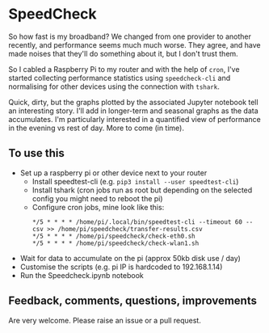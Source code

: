 # SpeedCheck

So how fast is my broadband? We changed from one provider to another 
recently, and performance seems much much worse. They agree, and have 
made noises that they'll do something about it, but I don't trust them.

So I cabled a Raspberry Pi to my router and with the help of `cron`,
I've started collecting performance statistics using `speedcheck-cli`
and normalising for other devices using the connection with `tshark`.

Quick, dirty, but the graphs plotted by the associated Jupyter notebook
tell an interesting story. I'll add in longer-term and seasonal graphs
as the data accumulates. I'm particularly interested in a quantified
view of performance in the evening vs rest of day. More to come (in 
time).

## To use this

- Set up a raspberry pi or other device next to your router
  - Install speedtest-cli (e.g. `pip3 install --user speedtest-cli`)
  - Install tshark (cron jobs run as root but depending on the selected
    config you might need to reboot the pi)
  - Configure cron jobs, mine look like this:
    ````
    */5 * * * * /home/pi/.local/bin/speedtest-cli --timeout 60 --csv >> /home/pi/speedcheck/transfer-results.csv
    */5 * * * * /home/pi/speedcheck/check-eth0.sh
    */5 * * * * /home/pi/speedcheck/check-wlan1.sh
    ````
- Wait for data to accumulate on the pi (approx 50kb disk use / day)
- Customise the scripts (e.g. pi IP is hardcoded to 192.168.1.14)
- Run the Speedcheck.ipynb notebook

## Feedback, comments, questions, improvements

Are very welcome. Please raise an issue or a pull request.
